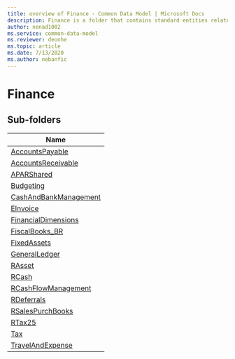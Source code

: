 ```yaml
---
title: overview of Finance - Common Data Model | Microsoft Docs
description: Finance is a folder that contains standard entities related to the Common Data Model.
author: nenad1002
ms.service: common-data-model
ms.reviewer: deonhe
ms.topic: article
ms.date: 7/13/2020
ms.author: nebanfic
---
```


# Finance


## Sub-folders

|Name|
|---|
|[AccountsPayable](AccountsPayable/overview.md)|
|[AccountsReceivable](AccountsReceivable/overview.md)|
|[APARShared](APARShared/overview.md)|
|[Budgeting](Budgeting/overview.md)|
|[CashAndBankManagement](CashAndBankManagement/overview.md)|
|[EInvoice](EInvoice/overview.md)|
|[FinancialDimensions](FinancialDimensions/overview.md)|
|[FiscalBooks_BR](FiscalBooks_BR/overview.md)|
|[FixedAssets](FixedAssets/overview.md)|
|[GeneralLedger](GeneralLedger/overview.md)|
|[RAsset](RAsset/overview.md)|
|[RCash](RCash/overview.md)|
|[RCashFlowManagement](RCashFlowManagement/overview.md)|
|[RDeferrals](RDeferrals/overview.md)|
|[RSalesPurchBooks](RSalesPurchBooks/overview.md)|
|[RTax25](RTax25/overview.md)|
|[Tax](Tax/overview.md)|
|[TravelAndExpense](TravelAndExpense/overview.md)|



